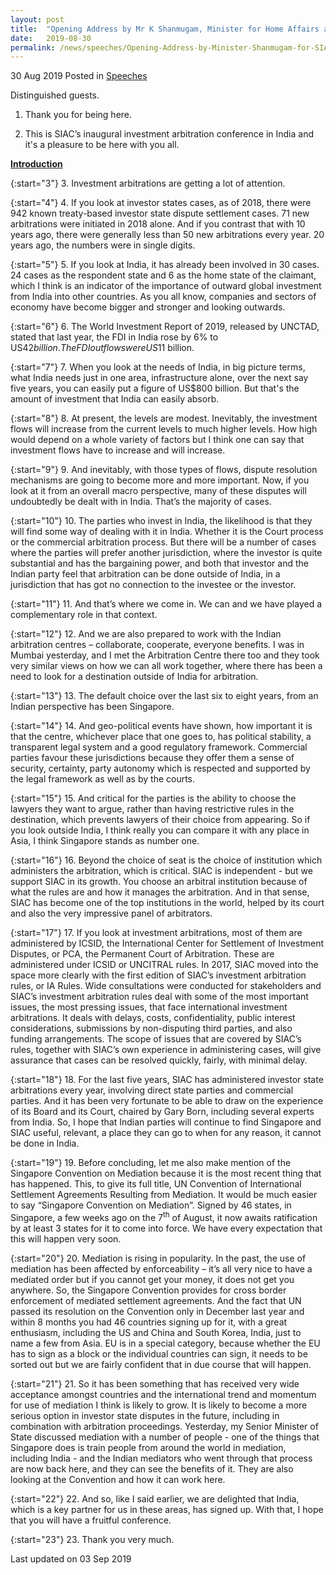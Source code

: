 ```yaml
---
layout: post
title:  "Opening Address by Mr K Shanmugam, Minister for Home Affairs and Minister for Law, for SIAC India Summit 2019 Day One: Investor-State Dispute Settlement"
date:   2019-08-30
permalink: /news/speeches/Opening-Address-by-Minister-Shanmugam-for-SIAC-Investment-arbitration-conference
---
```



30 Aug 2019 Posted in [Speeches](/news/speeches)

Distinguished guests.

1. Thank you for being here.

2. This is SIAC’s inaugural investment arbitration conference in India and it's a pleasure to be here with you all.

**<u>Introduction</u>**

{:start="3"}
3. Investment arbitrations are getting a lot of attention.

 
{:start="4"}
4. If you look at investor states cases, as of 2018, there were 942 known treaty-based investor state dispute settlement cases. 71 new arbitrations were initiated in 2018 alone. And if you contrast that with 10 years ago, there were generally less than 50 new arbitrations every year. 20 years ago, the numbers were in single digits.

 
{:start="5"}
5. If you look at India, it has already been involved in 30 cases. 24 cases as the respondent state and 6 as the home state of the claimant, which I think is an indicator of the importance of outward global investment from India into other countries. As you all know, companies and sectors of economy have become bigger and stronger and looking outwards.

 
{:start="6"}
6. The World Investment Report of 2019, released by UNCTAD, stated that last year, the FDI in India rose by 6% to US$42 billion. The FDI outflows were US$11 billion.

 
{:start="7"}
7. When you look at the needs of India, in big picture terms, what India needs just in one area, infrastructure alone, over the next say five years, you can easily put a figure of US$800 billion.  But that's the amount of investment that India can easily absorb.

 
{:start="8"}
8. At present, the levels are modest. Inevitably, the investment flows will increase from the current levels to much higher levels. How high would depend on a whole variety of factors but I think one can say that investment flows have to increase and will increase.

 
{:start="9"}
9. And inevitably, with those types of flows, dispute resolution mechanisms are going to become more and more important. Now, if you look at it from an overall macro perspective, many of these disputes will undoubtedly be dealt with in India. That’s the majority of cases.

 
{:start="10"}
10. The parties who invest in India, the likelihood is that they will find some way of dealing with it in India. Whether it is the Court process or the commercial arbitration process. But there will be a number of cases where the parties will prefer another jurisdiction, where the investor is quite substantial and has the bargaining power, and both that investor and the Indian party feel that arbitration can be done outside of India, in a jurisdiction that has got no connection to the investee or the investor.

 
{:start="11"}
11. And that’s where we come in. We can and we have played a complementary role in that context.

 
{:start="12"}
12. And we are also prepared to work with the Indian arbitration centres – collaborate, cooperate, everyone benefits. I was in Mumbai yesterday, and I met the Arbitration Centre there too and they took very similar views on how we can all work together, where there has been a need to look for a destination outside of India for arbitration.

 
{:start="13"}
13. The default choice over the last six to eight years, from an Indian perspective has been Singapore.

 
{:start="14"}
14. And geo-political events have shown, how important it is that the centre, whichever place that one goes to, has political stability, a transparent legal system and a good regulatory framework. Commercial parties favour these jurisdictions because they offer them a sense of security, certainty, party autonomy which is respected and supported by the legal framework as well as by the courts.
 
{:start="15"}
15. And critical for the parties is the ability to choose the lawyers they want to argue, rather than having restrictive rules in the destination, which prevents lawyers of their choice from appearing. So if you look outside India, I think really you can compare it with any place in Asia, I think Singapore stands as number one.

 
{:start="16"}
16. Beyond the choice of seat is the choice of institution which administers the arbitration, which is critical.  SIAC is independent - but we support SIAC in its growth. You choose an arbitral institution because of what the rules are and how it manages the arbitration. And in that sense, SIAC has become one of the top institutions in the world, helped by its court and also the very impressive panel of arbitrators.

 
{:start="17"}
17. If you look at investment arbitrations, most of them are administered by ICSID, the International Center for Settlement of Investment Disputes, or PCA, the Permanent Court of Arbitration. These are administered under ICSID or UNCITRAL rules. In 2017, SIAC moved into the space more clearly with the first edition of SIAC’s investment arbitration rules, or IA Rules. Wide consultations were conducted for stakeholders and SIAC’s investment arbitration rules deal with some of the most important issues, the most pressing issues, that face international investment arbitrations. It deals with delays, costs, confidentiality, public interest considerations, submissions by non-disputing third parties, and also funding arrangements. The scope of issues that are covered by SIAC’s rules, together with SIAC’s own experience in administering cases, will give assurance that cases can be resolved quickly, fairly, with minimal delay.

 
{:start="18"}
18. For the last five years, SIAC has administered investor state arbitrations every year, involving direct state parties and commercial parties. And it has been very fortunate to be able to draw on the experience of its Board and its Court, chaired by Gary Born, including several experts from India. So, I hope that Indian parties will continue to find Singapore and SIAC useful, relevant, a place they can go to when for any reason, it cannot be done in India.

 
{:start="19"}
19. Before concluding, let me also make mention of the Singapore Convention on Mediation because it is the most recent thing that has happened. This, to give its full title, UN Convention of International Settlement Agreements Resulting from Mediation. It would be much easier to say “Singapore Convention on Mediation”. Signed by 46 states, in Singapore, a few weeks ago on the 7<sup>th</sup> of August, it now awaits ratification by at least 3 states for it to come into force. We have every expectation that this will happen very soon.

 
{:start="20"}
20. Mediation is rising in popularity. In the past, the use of mediation has been affected by enforceability – it’s all very nice to have a mediated order but if you cannot get your money, it does not get you anywhere. So, the Singapore Convention provides for cross border enforcement of mediated settlement agreements. And the fact that UN passed its resolution on the Convention only in December last year and within 8 months you had 46 countries signing up for it, with a great enthusiasm, including the US and China and South Korea, India, just to name a few from Asia. EU is in a special category, because whether the EU has to sign as a block or the individual countries can sign, it needs to be sorted out but we are fairly confident that in due course that will happen.

 
{:start="21"}
21. So it has been something that has received very wide acceptance amongst countries and the international trend and momentum for use of mediation I think is likely to grow. It is likely to become a more serious option in investor state disputes in the future, including in combination with arbitration proceedings. Yesterday, my Senior Minister of State discussed mediation with a number of people -  one of the things that Singapore does is train people from around the world in mediation, including India - and the Indian mediators who went through that process are now back here, and they can see the benefits of it. They are also looking at the Convention and how it can work here.

 
{:start="22"}
22. And so, like I said earlier, we are delighted that India, which is a key partner for us in these areas, has signed up. With that, I hope that you will have a fruitful conference.

 
{:start="23"}
23. Thank you very much.

<p class="right-side-updated">Last updated on 03 Sep 2019</p>
